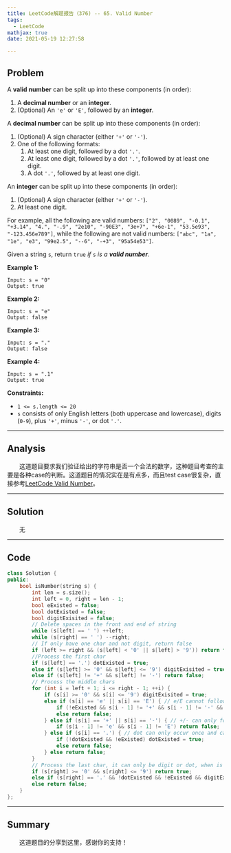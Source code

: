```yaml
---
title: LeetCode解题报告（376) -- 65. Valid Number
tags:
  - LeetCode
mathjax: true
date: 2021-05-19 12:27:58

---
```


## Problem

A **valid number** can be split up into these components (in order):

1. A **decimal number** or an **integer**.
2. (Optional) An `'e'` or `'E'`, followed by an **integer**.

A **decimal number** can be split up into these components (in order):

1. (Optional) A sign character (either `'+'` or `'-'`).
2. One of the following formats:
   1. At least one digit, followed by a dot `'.'`.
   2. At least one digit, followed by a dot `'.'`, followed by at least one digit.
   3. A dot `'.'`, followed by at least one digit.

An **integer** can be split up into these components (in order):

1. (Optional) A sign character (either `'+'` or `'-'`).
2. At least one digit.

For example, all the following are valid numbers: `["2", "0089", "-0.1", "+3.14", "4.", "-.9", "2e10", "-90E3", "3e+7", "+6e-1", "53.5e93", "-123.456e789"]`, while the following are not valid numbers: `["abc", "1a", "1e", "e3", "99e2.5", "--6", "-+3", "95a54e53"]`.

Given a string `s`, return `true` *if* `s` *is a **valid number***.

<!-- more -->

**Example 1:**

```
Input: s = "0"
Output: true
```

**Example 2:**

```
Input: s = "e"
Output: false
```

**Example 3:**

```
Input: s = "."
Output: false
```

**Example 4:**

```
Input: s = ".1"
Output: true
```



**Constraints:**

- `1 <= s.length <= 20`
- `s` consists of only English letters (both uppercase and lowercase), digits (`0-9`), plus `'+'`, minus `'-'`, or dot `'.'`.

------

## Analysis

&emsp;&emsp;这道题目要求我们验证给出的字符串是否一个合法的数字，这种题目考查的主要是各种case的判断。这道题目的情况实在是有点多，而且test case很复杂，直接参考[LeetCode Valid Number](https://www.cnblogs.com/grandyang/p/4084408.html)。

------

## Solution

&emsp;&emsp;无

------

## Code

```c++
class Solution {
public:
    bool isNumber(string s) {
        int len = s.size();
        int left = 0, right = len - 1;
        bool eExisted = false;
        bool dotExisted = false;
        bool digitExisited = false;
        // Delete spaces in the front and end of string
        while (s[left] == ' ') ++left;
        while (s[right] == ' ') --right;
        // If only have one char and not digit, return false
        if (left >= right && (s[left] < '0' || s[left] > '9')) return false;
        //Process the first char
        if (s[left] == '.') dotExisted = true;
        else if (s[left] >= '0' && s[left] <= '9') digitExisited = true;
        else if (s[left] != '+' && s[left] != '-') return false;
        // Process the middle chars
        for (int i = left + 1; i <= right - 1; ++i) {
            if (s[i] >= '0' && s[i] <= '9') digitExisited = true;
            else if (s[i] == 'e' || s[i] == 'E') { // e/E cannot follow +/-, must follow a digit
                if (!eExisted && s[i - 1] != '+' && s[i - 1] != '-' && digitExisited) eExisted = true;
                else return false;
            } else if (s[i] == '+' || s[i] == '-') { // +/- can only follow e/E
                if (s[i - 1] != 'e' && s[i - 1] != 'E') return false;                
            } else if (s[i] == '.') { // dot can only occur once and cannot occur after e/E
                if (!dotExisted && !eExisted) dotExisted = true;
                else return false;
            } else return false;
        }
        // Process the last char, it can only be digit or dot, when is dot, there should be no dot and e/E before and must follow a digit
        if (s[right] >= '0' && s[right] <= '9') return true;
        else if (s[right] == '.' && !dotExisted && !eExisted && digitExisited) return true;
        else return false;
    }
};
```

------

## Summary

&emsp;&emsp;这道题目的分享到这里，感谢你的支持！
